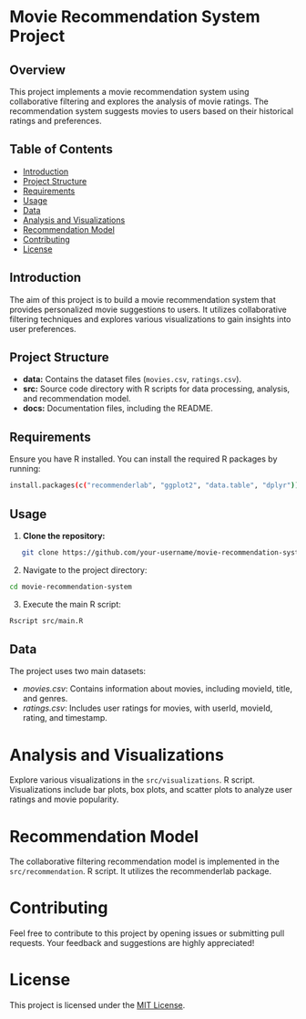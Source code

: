 # Movie Recommendation System Project

## Overview

This project implements a movie recommendation system using collaborative filtering and explores the analysis of movie ratings. The recommendation system suggests movies to users based on their historical ratings and preferences.

## Table of Contents

- [Introduction](#introduction)
- [Project Structure](#project-structure)
- [Requirements](#requirements)
- [Usage](#usage)
- [Data](#data)
- [Analysis and Visualizations](#analysis-and-visualizations)
- [Recommendation Model](#recommendation-model)
- [Contributing](#contributing)
- [License](#license)

## Introduction

The aim of this project is to build a movie recommendation system that provides personalized movie suggestions to users. It utilizes collaborative filtering techniques and explores various visualizations to gain insights into user preferences.

## Project Structure

- **data:** Contains the dataset files (`movies.csv`, `ratings.csv`).
- **src:** Source code directory with R scripts for data processing, analysis, and recommendation model.
- **docs:** Documentation files, including the README.

## Requirements

Ensure you have R installed. You can install the required R packages by running:

```bash
install.packages(c("recommenderlab", "ggplot2", "data.table", "dplyr"))
```

## Usage

1. **Clone the repository:**

```bash
   git clone https://github.com/your-username/movie-recommendation-system.git
```

2. Navigate to the project directory:

```bash
cd movie-recommendation-system
```
3. Execute the main R script:

```bash
Rscript src/main.R
```

## Data
The project uses two main datasets:

- *movies.csv*: Contains information about movies, including movieId, title, and genres.
- *ratings.csv*: Includes user ratings for movies, with userId, movieId, rating, and timestamp.

# Analysis and Visualizations
Explore various visualizations in the `src/visualizations`. R script. Visualizations include bar plots, box plots, and scatter plots to analyze user ratings and movie popularity.

# Recommendation Model
The collaborative filtering recommendation model is implemented in the `src/recommendation`. R script. It utilizes the recommenderlab package.

# Contributing
Feel free to contribute to this project by opening issues or submitting pull requests. Your feedback and suggestions are highly appreciated!

# License
This project is licensed under the [MIT License](https://chat.openai.com/c/LICENSE).